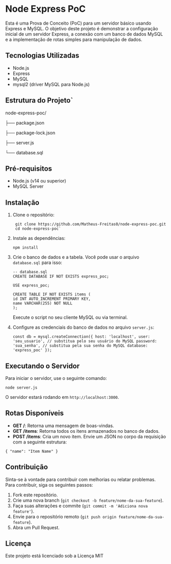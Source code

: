
# Node Express PoC

Esta é uma Prova de Conceito (PoC) para um servidor básico usando Express e MySQL. O objetivo deste projeto é demonstrar a configuração inicial de um servidor Express, a conexão com um banco de dados MySQL e a implementação de rotas simples para manipulação de dados.

## Tecnologias Utilizadas

- Node.js
- Express
- MySQL
- mysql2 (driver MySQL para Node.js)

## Estrutura do Projeto` 

node-express-poc/ 

├── package.json 

├── package-lock.json 

├── server.js 

└── database.sql

 ## Pré-requisitos

- Node.js (v14 ou superior)
- MySQL Server

## Instalação

1. Clone o repositório:

		git clone https://github.com/Matheus-Freitas0/node-express-poc.git
		cd node-express-poc` 

2.  Instale as dependências:

    `npm install` 
    
3.  Crie o banco de dados e a tabela. Você pode usar o arquivo `database.sql` para isso:

	    -- database.sql
	    CREATE DATABASE IF NOT EXISTS express_poc;
    
	    USE express_poc;
    
	    CREATE TABLE IF NOT EXISTS items (
        id INT AUTO_INCREMENT PRIMARY KEY,
        name VARCHAR(255) NOT NULL
	    );
    
    Execute o script no seu cliente MySQL ou via terminal.
    
4.  Configure as credenciais do banco de dados no arquivo `server.js`:

    `const db = mysql.createConnection({
        host: 'localhost',
        user: 'seu_usuario', // substitua pelo seu usuário do MySQL
        password: 'sua_senha', // substitua pela sua senha do MySQL
        database: 'express_poc'
    });` 
    

## Executando o Servidor

Para iniciar o servidor, use o seguinte comando:

`node server.js` 

O servidor estará rodando em `http://localhost:3000`.

## Rotas Disponíveis

-   **GET /**: Retorna uma mensagem de boas-vindas.
-   **GET /items**: Retorna todos os itens armazenados no banco de dados.
-   **POST /items**: Cria um novo item. Envie um JSON no corpo da requisição com a seguinte estrutura:

`{
  "name": "Item Name"
}` 

## Contribuição

Sinta-se à vontade para contribuir com melhorias ou relatar problemas. Para contribuir, siga os seguintes passos:

1.  Fork este repositório.
2.  Crie uma nova branch (`git checkout -b feature/nome-da-sua-feature`).
3.  Faça suas alterações e commite (`git commit -m 'Adiciona nova feature'`).
4.  Envie para o repositório remoto (`git push origin feature/nome-da-sua-feature`).
5.  Abra um Pull Request.

## Licença

Este projeto está licenciado sob a Licença MIT 
